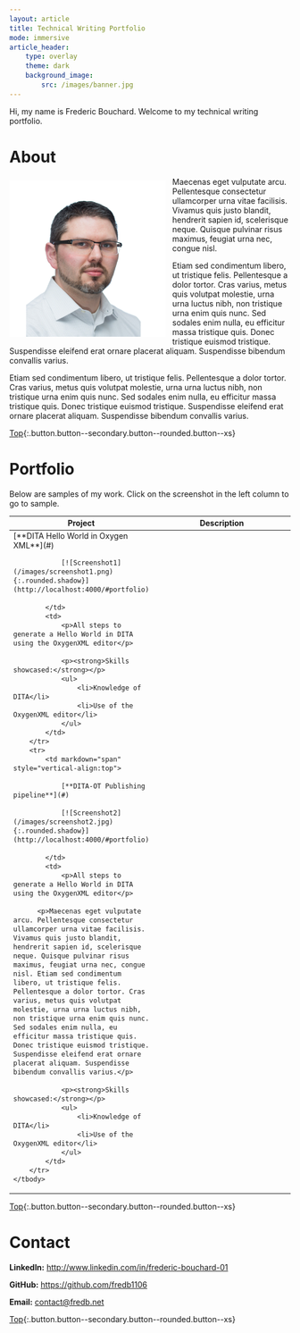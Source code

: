 ```yaml
---
layout: article
title: Technical Writing Portfolio
mode: immersive
article_header:
    type: overlay
    theme: dark
    background_image: 
        src: /images/banner.jpg
---
```


Hi, my name is Frederic Bouchard. Welcome to my technical writing portfolio.

# About


<img src="/images/Headshot.png" alt="Frederic Bouchard" class="circle border shadow" width="280" style="float: left; margin: 6px 12px 6px 0px;"> 

Maecenas eget vulputate arcu. Pellentesque consectetur ullamcorper urna vitae facilisis. Vivamus quis justo blandit, hendrerit sapien id, scelerisque neque. Quisque pulvinar risus maximus, feugiat urna nec, congue nisl. 

Etiam sed condimentum libero, ut tristique felis. Pellentesque a dolor tortor. Cras varius, metus quis volutpat molestie, urna urna luctus nibh, non tristique urna enim quis nunc. Sed sodales enim nulla, eu efficitur massa tristique quis. Donec tristique euismod tristique. Suspendisse eleifend erat ornare placerat aliquam. Suspendisse bibendum convallis varius.

Etiam sed condimentum libero, ut tristique felis. Pellentesque a dolor tortor. Cras varius, metus quis volutpat molestie, urna urna luctus nibh, non tristique urna enim quis nunc. Sed sodales enim nulla, eu efficitur massa tristique quis. Donec tristique euismod tristique. Suspendisse eleifend erat ornare placerat aliquam. Suspendisse bibendum convallis varius.


[<i class="fas fa-arrow-up"></i> Top](/){:.button.button--secondary.button--rounded.button--xs}

# Portfolio

Below are samples of my work. Click on the screenshot in the left column to go to sample.

<table>
    <colgroup>
        <col width="40%" />
        <col width="60%" />
    </colgroup>
    <thead>
        <tr class="header">
            <th>Project</th>
            <th>Description</th>
        </tr>
    </thead>
    <tbody>
        <tr>
            <td markdown="span" style="vertical-align:top">
                [**DITA Hello World in Oxygen XML**](#)

                [![Screenshot1](/images/screenshot1.png){:.rounded.shadow}](http://localhost:4000/#portfolio)

            </td>
            <td>
                <p>All steps to generate a Hello World in DITA using the OxygenXML editor</p>

                <p><strong>Skills showcased:</strong></p>
                <ul>
                    <li>Knowledge of DITA</li>
                    <li>Use of the OxygenXML editor</li>
                </ul>
            </td>
        </tr>
        <tr>
            <td markdown="span" style="vertical-align:top">

                [**DITA-OT Publishing pipeline**](#)

                [![Screenshot2](/images/screenshot2.jpg){:.rounded.shadow}](http://localhost:4000/#portfolio)

            </td>
            <td>
                <p>All steps to generate a Hello World in DITA using the OxygenXML editor</p>

          <p>Maecenas eget vulputate arcu. Pellentesque consectetur ullamcorper urna vitae facilisis. Vivamus quis justo blandit, hendrerit sapien id, scelerisque neque. Quisque pulvinar risus maximus, feugiat urna nec, congue nisl. Etiam sed condimentum libero, ut tristique felis. Pellentesque a dolor tortor. Cras varius, metus quis volutpat molestie, urna urna luctus nibh, non tristique urna enim quis nunc. Sed sodales enim nulla, eu efficitur massa tristique quis. Donec tristique euismod tristique. Suspendisse eleifend erat ornare placerat aliquam. Suspendisse bibendum convallis varius.</p>

                <p><strong>Skills showcased:</strong></p>
                <ul>
                    <li>Knowledge of DITA</li>
                    <li>Use of the OxygenXML editor</li>
                </ul>
            </td>
        </tr>
    </tbody>
</table>

[<i class="fas fa-arrow-up"></i> Top](/){:.button.button--secondary.button--rounded.button--xs}

# Contact

**LinkedIn:** <http://www.linkedin.com/in/frederic-bouchard-01>

**GitHub:** <https://github.com/fredb1106>

**Email:** [contact@fredb.net](mailto:contact@fredb.net)

[<i class="fas fa-arrow-up"></i> Top](/){:.button.button--secondary.button--rounded.button--xs}




